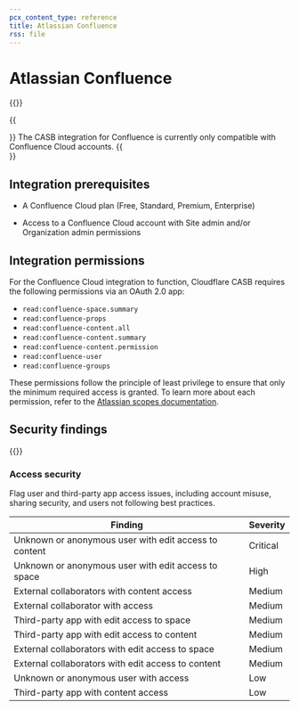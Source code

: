 ```yaml
---
pcx_content_type: reference
title: Atlassian Confluence
rss: file
---
```


# Atlassian Confluence

{{<render file="casb/_integration-description.md" withParameters="Atlassian Confluence;;Atlassian Confluence Cloud account">}}

{{<Aside type="note">}}
The CASB integration for Confluence is currently only compatible with Confluence Cloud accounts.
{{</Aside>}}

## Integration prerequisites

- A Confluence Cloud plan (Free, Standard, Premium, Enterprise)

- Access to a Confluence Cloud account with Site admin and/or Organization admin permissions

## Integration permissions

For the Confluence Cloud integration to function, Cloudflare CASB requires the following permissions via an OAuth 2.0 app:

- `read:confluence-space.summary`
- `read:confluence-props`
- `read:confluence-content.all`
- `read:confluence-content.summary`
- `read:confluence-content.permission`
- `read:confluence-user`
- `read:confluence-groups`

These permissions follow the principle of least privilege to ensure that only the minimum required access is granted. To learn more about each permission, refer to the [Atlassian scopes documentation](https://developer.atlassian.com/cloud/confluence/scopes-for-oauth-2-3LO-and-forge-apps/).

## Security findings

{{<render file="casb/_security-findings.md" withParameters="Atlassian Confluence;;atlassian-confluence">}}

### Access security

Flag user and third-party app access issues, including account misuse, sharing security, and users not following best practices.

| Finding                                               | Severity |
| ----------------------------------------------------- | -------- |
| Unknown or anonymous user with edit access to content | Critical |
| Unknown or anonymous user with edit access to space   | High     |
| External collaborators with content access            | Medium   |
| External collaborator with access                     | Medium   |
| Third-party app with edit access to space             | Medium   |
| Third-party app with edit access to content           | Medium   |
| External collaborators with edit access to space      | Medium   |
| External collaborators with edit access to content    | Medium   |
| Unknown or anonymous user with access                 | Low      |
| Third-party app with content access                   | Low      |
